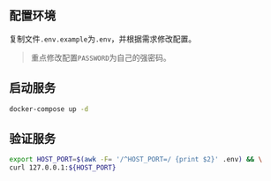 ## 配置环境

复制文件`.env.example`为`.env`，并根据需求修改配置。

> 重点修改配置`PASSWORD`为自己的强密码。

## 启动服务

```bash
docker-compose up -d
```

## 验证服务

```bash
export HOST_PORT=$(awk -F= '/^HOST_PORT=/ {print $2}' .env) && \
curl 127.0.0.1:${HOST_PORT}
```
